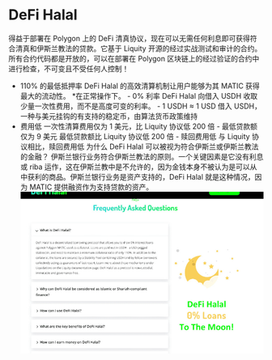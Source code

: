 # DeFi Halal

得益于部署在 Polygon 上的 DeFi 清真协议，现在可以无需任何利息即可获得符合清真和伊斯兰教法的贷款。它基于 Liquity 开源的经过实战测试和审计的合约。所有合约代码都是开放的，可以在部署在 Polygon 区块链上的经过验证的合约中进行检查，不可变且不受任何人控制！
- 110% 的最低抵押率 DeFi Halal 的高效清算机制让用户能够为其 MATIC 获得最大的流动性。 *在正常操作下。 - 0% 利率 DeFi Halal 向借入 USDH 收取少量一次性费用，而不是高度可变的利率。 - 1 USDH ≈ 1 USD 借入 USDH，一种与美元挂钩的有支持的稳定币，由算法货币政策维持
- 费用低 一次性清算费用仅为 1 美元，比 Liquity 协议低 200 倍 - 最低贷款额仅为 9 美元 最低贷款额比 Liquity 协议低 200 倍 - 赎回费用低 与 Liquity 协议相比，赎回费用低
为什么 DeFi Halal 可以被视为符合伊斯兰或伊斯兰教法的金融？
伊斯兰银行业务符合伊斯兰教法的原则。一个关键因素是它没有利息或 riba 运作，这在伊斯兰教中是不允许的，因为金钱本身不被认为是可以从中获利的商品。伊斯兰银行业务是资产支持的，DeFi Halal 就是这种情况，因为 MATIC 提供融资作为支持贷款的资产。![defihalal-dapp-defi-matic-image2_454b061f13788ab7a6eebedb72538eed](defihalal-dapp-defi-matic-image2_454b061f13788ab7a6eebedb72538eed.png)
